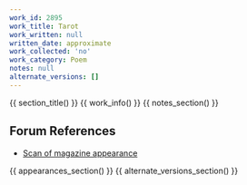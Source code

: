 ```yaml
---
work_id: 2895
work_title: Tarot
work_written: null
written_date: approximate
work_collected: 'no'
work_category: Poem
notes: null
alternate_versions: []
---
```


{{ section_title() }}
{{ work_info() }}
{{ notes_section() }}
## Forum References
- [Scan of magazine appearance](https://bukowskiforum.com/threads/finish-tarot-eleven-no-bra-no-panties-a-bit-of-light-for-the-toad-wormwood-review-no-53-1974.12752/)

{{ appearances_section() }}
{{ alternate_versions_section() }}